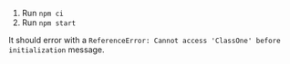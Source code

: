1. Run `npm ci`
2. Run `npm start`

It should error with a `ReferenceError: Cannot access 'ClassOne' before initialization` message.
